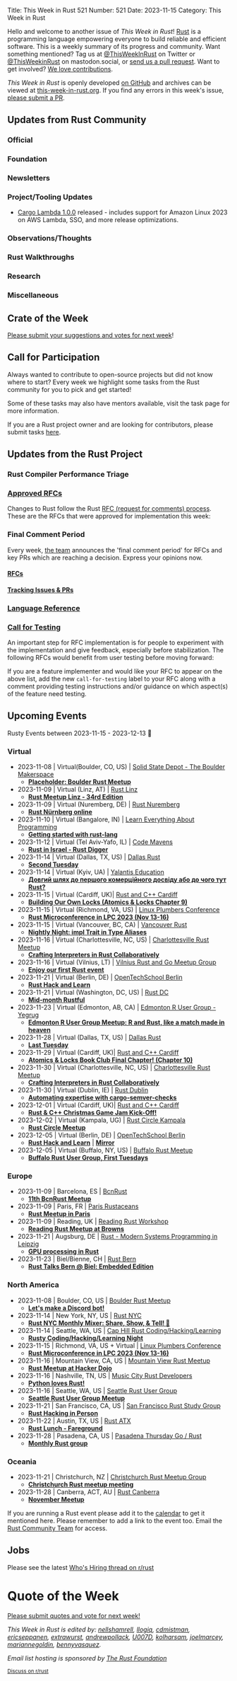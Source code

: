 Title: This Week in Rust 521
Number: 521
Date: 2023-11-15
Category: This Week in Rust

Hello and welcome to another issue of *This Week in Rust*!
[Rust](https://www.rust-lang.org/) is a programming language empowering everyone to build reliable and efficient software.
This is a weekly summary of its progress and community.
Want something mentioned? Tag us at [@ThisWeekInRust](https://twitter.com/ThisWeekInRust) on Twitter or [@ThisWeekinRust](https://mastodon.social/@thisweekinrust) on mastodon.social, or [send us a pull request](https://github.com/rust-lang/this-week-in-rust).
Want to get involved? [We love contributions](https://github.com/rust-lang/rust/blob/master/CONTRIBUTING.md).

*This Week in Rust* is openly developed [on GitHub](https://github.com/rust-lang/this-week-in-rust) and archives can be viewed at [this-week-in-rust.org](https://this-week-in-rust.org/).
If you find any errors in this week's issue, [please submit a PR](https://github.com/rust-lang/this-week-in-rust/pulls).

## Updates from Rust Community

<!--

Dear community contributors:
Please read README.md for guidance on submissions.
Each submitted link should be of the form:

* [Title of the Linked Page](https://example.com/my_article)

If you don't know which category to use, feel free to submit a PR anyway
and just ask the editors to select the category.

-->

### Official

### Foundation

### Newsletters

### Project/Tooling Updates

- [Cargo Lambda 1.0.0](https://cargo-lambda.info/) released - includes support for Amazon Linux 2023 on AWS Lambda, SSO, and more release optimizations.

### Observations/Thoughts

### Rust Walkthroughs

### Research

### Miscellaneous

## Crate of the Week

<!-- COTW goes here -->

[Please submit your suggestions and votes for next week][submit_crate]!

[submit_crate]: https://users.rust-lang.org/t/crate-of-the-week/2704

## Call for Participation

Always wanted to contribute to open-source projects but did not know where to start?
Every week we highlight some tasks from the Rust community for you to pick and get started!

Some of these tasks may also have mentors available, visit the task page for more information.

<!-- CFPs go here, use this format: * [project name - title of issue](link to issue) -->
<!-- * [ - ]() -->

If you are a Rust project owner and are looking for contributors, please submit tasks [here][guidelines].

[guidelines]: https://users.rust-lang.org/t/twir-call-for-participation/4821

## Updates from the Rust Project

<!-- Rust updates go here -->

### Rust Compiler Performance Triage

<!-- Perf results go here -->

### [Approved RFCs](https://github.com/rust-lang/rfcs/commits/master)

Changes to Rust follow the Rust [RFC (request for comments) process](https://github.com/rust-lang/rfcs#rust-rfcs). These
are the RFCs that were approved for implementation this week:

<!-- Approved RFCs go here, use this format: * [Topic](URL) -->
<!-- or if none were approved this week, use: * *No RFCs were approved this week.* -->
<!-- * []() -->

<!--
### [Approved Major Change Proposals (MCP)](https://forge.rust-lang.org/compiler/mcp.html)
<!~~ MCPs occur infrequently, so this section is commented out by default. ~~>
<!~~ MCPs which have been approved or rejected this week go here, use this format: * [major change accepted|rejected] [Topic](URL) ~~>
-->

### Final Comment Period

Every week, [the team](https://www.rust-lang.org/team.html) announces the 'final comment period' for RFCs and key PRs
which are reaching a decision. Express your opinions now.

#### [RFCs](https://github.com/rust-lang/rfcs/labels/final-comment-period)

<!-- RFCs which have entered FCP go here, use this format: * [disposition: merge|close] [Topic](URL) -->
<!-- or if none entered FCP this week, use: * *No RFCs entered Final Comment Period this week.* -->
<!-- * [disposition: ] []() -->

#### [Tracking Issues & PRs](https://github.com/rust-lang/rust/issues?q=is%3Aopen+label%3Afinal-comment-period+sort%3Aupdated-desc)

<!-- Tracking Issues which have entered FCP go here, use this format: * [disposition: merge|close] [Topic](URL) -->
<!-- or if none entered FCP this week, use: * *No Tracking Issues or PRs entered Final Comment Period this week.* -->
<!-- * [disposition: ] []() -->

### [Language Reference](https://github.com/rust-lang/reference/issues?q=is%3Aopen+label%3Afinal-comment-period+sort%3Aupdated-desc)
<!-- Remove this section if empty>

### [Unsafe Code Guidelines](https://github.com/rust-lang/unsafe-code-guidelines/issues?q=is%3Aopen+label%3Afinal-comment-period+sort%3Aupdated-desc)
<!-- Remove this section if empty>

### [New and Updated RFCs](https://github.com/rust-lang/rfcs/pulls)

<!-- New or updated RFCs go here, use this format: * [new|updated] [Topic](URL) -->
<!-- or if there are no new or updated RFCs this week, use: * *No New or Updated RFCs were created this week.* -->
<!-- * [new|updated] []() -->

### [Call for Testing](https://github.com/rust-lang/rfcs/issues?q=label%3Acall-for-testing)
An important step for RFC implementation is for people to experiment with the
implementation and give feedback, especially before stabilization.  The following
RFCs would benefit from user testing before moving forward:

<!-- Calls for Testing go here, use this format:
    * [<RFC Topic>](<RFC URL>)
        * [Tracking Issue](<Tracking Issue URL>)
        * [Testing steps](<Testing Steps URL>)
-->
<!-- or if there are no new or updated RFCs this week, use: * *No New or Updated RFCs were created this week.* -->
<!-- Remember to remove the `call-for-testing` label from the RFC so that the maintainer can signal for testers again, if desired. -->

If you are a feature implementer and would like your RFC to appear on the above list, add the new `call-for-testing`
label to your RFC along with a comment providing testing instructions and/or guidance on which aspect(s) of the feature
need testing.

## Upcoming Events

Rusty Events between 2023-11-15 - 2023-12-13 🦀

### Virtual

* 2023-11-08 | Virtual(Boulder, CO, US) | [Solid State Depot - The Boulder Makerspace](https://www.meetup.com/solidstatedepot/)
    * [**Placeholder: Boulder Rust Meetup**](https://www.meetup.com/solidstatedepot/events/296661062/)
* 2023-11-09 | Virtual (Linz, AT) | [Rust Linz](https://www.meetup.com/rust-linz/)
    * [**Rust Meetup Linz - 34rd Edition**](https://www.meetup.com/rust-linz/events/297133538/)
* 2023-11-09 | Virtual (Nuremberg, DE) | [Rust Nuremberg](https://www.meetup.com/rust-noris/)
    * [**Rust Nürnberg online**](https://www.meetup.com/rust-noris/events/289732666/)
* 2023-11-10 | Virtual (Bangalore, IN) | [Learn Everything About Programming](https://www.meetup.com/just-code/)
    * [**Getting started with rust-lang**](https://www.meetup.com/just-code/events/297172855/)
* 2023-11-12 | Virtual (Tel Aviv-Yafo, IL) | [Code Mavens](https://www.meetup.com/code-mavens/)
    * [**Rust in Israel - Rust Digger**](https://www.meetup.com/code-mavens/events/297064458/)
* 2023-11-14 | Virtual (Dallas, TX, US) | [Dallas Rust](https://www.meetup.com/dallasrust/)
    * [**Second Tuesday**](https://www.meetup.com/dallasrust/events/fvdtgtyfcpbsb/)
* 2023-11-14 | Virtual (Kyiv, UA) | [Yalantis Education](https://www.meetup.com/yeducation/)
    * [**Довгий шлях до першого комерційного досвіду або до чого тут Rust?**](https://www.meetup.com/yeducation/events/297219539/)
* 2023-11-15 | Virtual (Cardiff, UK)| [Rust and C++ Cardiff](https://www.meetup.com/rust-and-c-plus-plus-in-cardiff)
    * [**Building Our Own Locks (Atomics & Locks Chapter 9)**](https://www.meetup.com/rust-and-c-plus-plus-in-cardiff/events/296582223/)
* 2023-11-15 | Virtual (Richmond, VA, US) | [Linux Plumbers Conference](https://lpc.events)
    * [**Rust Microconference in LPC 2023 (Nov 13-16)**](https://lpc.events/event/17/sessions/170/)
* 2023-11-15 | Virtual (Vancouver, BC, CA) | [Vancouver Rust](https://www.meetup.com/vancouver-rust/)
    * [**Nightly Night: impl Trait in Type Aliases**](https://www.meetup.com/vancouver-rust/events/296600976/)
* 2023-11-16 | Virtual (Charlottesville, NC, US) | [Charlottesville Rust Meetup](https://www.meetup.com/charlottesville-rust-meetup/)
    * [**Crafting Interpreters in Rust Collaboratively**](https://www.meetup.com/charlottesville-rust-meetup/events/296833657/)
* 2023-11-16 | Virtual (Vilnius, LT) | [Vilnius Rust and Go Meetup Group](https://www.meetup.com/vilnius-rust-go-meetup-group/)
    * [**Enjoy our first Rust event**](https://www.meetup.com/vilnius-rust-go-meetup-group/events/297133832/)
* 2023-11-21 | Virtual (Berlin, DE) | [OpenTechSchool Berlin](https://www.meetup.com/opentechschool-berlin/)
    * [**Rust Hack and Learn**](https://www.meetup.com/opentechschool-berlin/events/295679794/)
* 2023-11-21 | Virtual (Washington, DC, US) | [Rust DC](https://www.meetup.com/rustdc/)
    * [**Mid-month Rustful**](https://www.meetup.com/rustdc/events/296807537/)
* 2023-11-23 | Virtual (Edmonton, AB, CA) | [Edmonton R User Group - Yegrug](https://www.meetup.com/edmonton-r-user-group-yegrug/)
    * [**Edmonton R User Group Meetup: R and Rust, like a match made in heaven**](https://www.meetup.com/edmonton-r-user-group-yegrug/events/296605221/)
* 2023-11-28 | Virtual (Dallas, TX, US) | [Dallas Rust](https://www.meetup.com/dallasrust/)
    * [**Last Tuesday**](https://www.meetup.com/dallasrust/events/mvdtgtyfcpblc/)
* 2023-11-29 | Virtual (Cardiff, UK)| [Rust and C++ Cardiff](https://www.meetup.com/rust-and-c-plus-plus-in-cardiff)
    * [**Atomics & Locks Book Club Final Chapter! (Chapter 10)**](https://www.meetup.com/rust-and-c-plus-plus-in-cardiff/events/296583091/)
* 2023-11-30 | Virtual (Charlottesville, NC, US) | [Charlottesville Rust Meetup](https://www.meetup.com/charlottesville-rust-meetup/)
    * [**Crafting Interpreters in Rust Collaboratively**](https://www.meetup.com/charlottesville-rust-meetup/events/296833665/)
* 2023-11-30 | Virtual (Dublin, IE) | [Rust Dublin](https://www.meetup.com/rust-dublin/)
    * [**Automating expertise with cargo-semver-checks**](https://www.meetup.com/rust-dublin/events/296346693/)
* 2023-12-01 | Virtual (Cardiff, UK)| [Rust and C++ Cardiff](https://www.meetup.com/rust-and-c-plus-plus-in-cardiff)
    * [**Rust & C++ Christmas Game Jam Kick-Off!**](https://www.meetup.com/rust-and-c-plus-plus-in-cardiff/events/296583626/)
* 2023-12-02 | Virtual (Kampala, UG) | [Rust Circle Kampala](https://www.eventbrite.com/o/rust-circle-kampala-65249289033)
    * [**Rust Circle Meetup**](https://www.eventbrite.com/e/rust-circle-meetup-tickets-628763176587?aff=ebdssbdestsearch)
* 2023-12-05 | Virtual (Berlin, DE) | [OpenTechSchool Berlin](https://www.meetup.com/opentechschool-berlin/)
    * [**Rust Hack and Learn**](https://www.meetup.com/opentechschool-berlin/events/295679797/) | [**Mirror**](https://berline.rs/)
* 2023-12-05 | Virtual (Buffalo, NY, US) | [Buffalo Rust Meetup](https://www.meetup.com/buffalo-rust-meetup/)
    * [**Buffalo Rust User Group, First Tuesdays**](https://www.meetup.com/buffalo-rust-meetup/events/297021574/)


### Europe

* 2023-11-09 | Barcelona, ES | [BcnRust](https://www.meetup.com/bcnrust/)
    * [**11th BcnRust Meetup**](https://www.meetup.com/bcnrust/events/296567395)
* 2023-11-09 | Paris, FR | [Paris Rustaceans](https://www.eventbrite.fr/e/rust-meetup-in-paris-tickets-732823744547/)
    * [**Rust Meetup in Paris**](https://www.eventbrite.fr/e/rust-meetup-in-paris-tickets-732823744547)
* 2023-11-09 | Reading, UK | [Reading Rust Workshop](https://www.meetup.com/reading-rust-workshop/)
    * [**Reading Rust Meetup at Browns**](https://www.meetup.com/reading-rust-workshop/events/296083417/)
* 2023-11-21 | Augsburg, DE | [Rust - Modern Systems Programming in Leipzig](https://www.meetup.com/rust-modern-systems-programming-in-leipzig/)
    * [**GPU processing in Rust**](https://www.meetup.com/rust-modern-systems-programming-in-leipzig/events/295504264/)
* 2023-11-23 | Biel/Bienne, CH | [Rust Bern](https://www.meetup.com/rust-bern/)
    * [**Rust Talks Bern @ Biel: Embedded Edition**](https://www.meetup.com/rust-bern/events/296556498/)

### North America

* 2023-11-08 | Boulder, CO, US | [Boulder Rust Meetup](https://www.meetup.com/boulder-rust-meetup/)
    * [**Let's make a Discord bot!**](https://www.meetup.com/boulder-rust-meetup/events/296437292/)
* 2023-11-14 | New York, NY, US | [Rust NYC](https://www.meetup.com/rust-nyc/)
    * [**Rust NYC Monthly Mixer: Share, Show, & Tell! 🦀**](https://www.meetup.com/rust-nyc/events/296895126/)
* 2023-11-14 | Seattle, WA, US | [Cap Hill Rust Coding/Hacking/Learning](https://www.meetup.com/cap-hill-rust/)
    * [**Rusty Coding/Hacking/Learning Night**](https://www.meetup.com/seattle-rust-user-group/events/296540653)
* 2023-11-15 | Richmond, VA, US + Virtual | [Linux Plumbers Conference](https://lpc.events)
    * [**Rust Microconference in LPC 2023 (Nov 13-16)**](https://lpc.events/event/17/sessions/170/)
* 2023-11-16 | Mountain View, CA, US | [Mountain View Rust Meetup](https://www.meetup.com/mv-rust-meetup/)
    * [**Rust Meetup at Hacker Dojo**](https://www.meetup.com/mv-rust-meetup/events/297062689/)
* 2023-11-16 | Nashville, TN, US | [Music City Rust Developers](https://www.meetup.com/music-city-rust-developers/)
    * [**Python loves Rust!**](https://www.meetup.com/music-city-rust-developers/events/296916567/)
* 2023-11-16 | Seattle, WA, US | [Seattle Rust User Group](https://www.meetup.com/seattle-rust-user-group/)
    * [**Seattle Rust User Group Meetup**](https://www.meetup.com/seattle-rust-user-group/events/295483924)
* 2023-11-21 | San Francisco, CA, US | [San Francisco Rust Study Group](https://www.meetup.com/san-francisco-rust-study-group)
    * [**Rust Hacking in Person**](https://www.meetup.com/san-francisco-rust-study-group/events/296917625/)
* 2023-11-22 | Austin, TX, US | [Rust ATX](https://www.meetup.com/rust-atx/)
    * [**Rust Lunch - Fareground**](https://www.meetup.com/rust-atx/events/xvkdgtyfcpbdc/)
* 2023-11-28 | Pasadena, CA, US | [Pasadena Thursday Go / Rust](https://www.meetup.com/thursday-go/)
    * [**Monthly Rust group**](https://www.meetup.com/thursday-go/events/297062186/)

### Oceania

* 2023-11-21 | Christchurch, NZ | [Christchurch Rust Meetup Group](https://www.meetup.com/christchurch-rustlang-meetup-group/)
    * [**Christchurch Rust meetup meeting**](https://www.meetup.com/christchurch-rustlang-meetup-group/events/296819540/)
* 2023-11-28 | Canberra, ACT, AU | [Rust Canberra](https://www.meetup.com/rust-canberra/)
    * [**November Meetup**](https://www.meetup.com/rust-canberra/events/296391733/)

If you are running a Rust event please add it to the [calendar] to get
it mentioned here. Please remember to add a link to the event too.
Email the [Rust Community Team][community] for access.

[calendar]: https://www.google.com/calendar/embed?src=apd9vmbc22egenmtu5l6c5jbfc%40group.calendar.google.com
[community]: mailto:community-team@rust-lang.org

## Jobs
<!--

Rust Jobs:

TWiR has stopped featuring individual job postings. You can read more about this change here:

https://github.com/rust-lang/this-week-in-rust/issues/3412

-->

Please see the latest [Who's Hiring thread on r/rust](INSERT_LINK_HERE)

# Quote of the Week

<!-- QOTW goes here -->

[Please submit quotes and vote for next week!](https://users.rust-lang.org/t/twir-quote-of-the-week/328)

*This Week in Rust is edited by: [nellshamrell](https://github.com/nellshamrell), [llogiq](https://github.com/llogiq), [cdmistman](https://github.com/cdmistman), [ericseppanen](https://github.com/ericseppanen), [extrawurst](https://github.com/extrawurst), [andrewpollack](https://github.com/andrewpollack), [U007D](https://github.com/U007D), [kolharsam](https://github.com/kolharsam), [joelmarcey](https://github.com/joelmarcey), [mariannegoldin](https://github.com/mariannegoldin), [bennyvasquez](https://github.com/bennyvasquez).*

*Email list hosting is sponsored by [The Rust Foundation](https://foundation.rust-lang.org/)*

<small>[Discuss on r/rust](REDDIT_LINK_HERE)</small>
